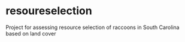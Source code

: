 # resoureselection
Project for assessing resource selection of raccoons in South Carolina based on land cover

